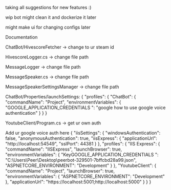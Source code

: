 taking all suggestions for new features :) 

wip bot might clean it and dockerize it later

might make ui for changing configs later






















Documentation


ChatBot/HivescoreFetcher -> change to ur steam id

HivescoreLogger.cs -> change file path

MessageLogger -> change file path

MessageSpeaker.cs -> change file path

MessageSpeakerSettingsManager -> change file path

ChatBot/Properties/launchSettings:
{
  "profiles": {
    "ChatBot": {
      "commandName": "Project",
      "environmentVariables": {
        "GOOGLE_APPLICATION_CREDENTIALS ": "google how to use google voice authentication"
      }
    }
  }

YoutubeClient/Program.cs -> get ur own auth


Add ur google voice auth here
{
  "iisSettings": {
    "windowsAuthentication": false,
    "anonymousAuthentication": true,
    "iisExpress": {
      "applicationUrl": "http://localhost:54549",
      "sslPort": 44381
    }
  },
  "profiles": {
    "IIS Express": {
      "commandName": "IISExpress",
      "launchBrowser": true,
      "environmentVariables": {
        "KeyGOOGLE_APPLICATION_CREDENTIALS ": "C:\\Users\\Peer\\Desktop\\peerbot-329501-7bffcbd28a99.json",
        "ASPNETCORE_ENVIRONMENT": "Development"
      }
    },
    "YoutubeClient": {
      "commandName": "Project",
      "launchBrowser": true,
      "environmentVariables": {
        "ASPNETCORE_ENVIRONMENT": "Development"
      },
      "applicationUrl": "https://localhost:5001;http://localhost:5000"
    }
  }
}
